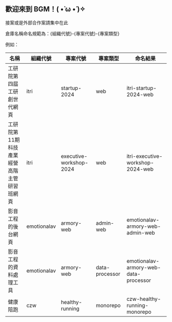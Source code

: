 ## 歡迎來到 BGM！( •̀ ω •́ )✧

接案或是外部合作案請集中在此

倉庫名稱命名規範為：{組織代號}-{專案代號}-{專案類型}

例如：

| 名稱                     | 組織代號        | 專案代號                    | 專案類型           | 命名結果                                  |
|------------------------|-------------|-------------------------|----------------|---------------------------------------|
| 工研院第四屆工研創世代網頁          | itri        | startup-2024            | web            | itri-startup-2024-web                 |
| 工研院第11期科技產業經營高階主管研習班網頁 | itri        | executive-workshop-2024 | web            | itri-executive-workshop-2024-web      |
| 影音工程的後台網頁              | emotionalav | armory-web              | admin-web      | emotionalav-armory-web-admin-web      |
| 影音工程的資料處理工具            | emotionalav | armory-web              | data-processor | emotionalav-armory-web-data-processor |
| 健康陪跑            | czw | healthy-running              | monorepo | czw-healthy-running-monorepo |
